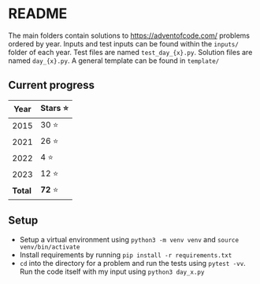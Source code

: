 # README
The main folders contain solutions to https://adventofcode.com/ problems ordered by year. Inputs and test inputs can be found within the `inputs/` folder of each year. Test files are named `test_day_{x}.py`. Solution files are named `day_{x}.py`. A general template can be found in `template/`

## Current progress

|Year| Stars ⭐|
|----|--------|
|2015| 30 ⭐ |
|2021|26 ⭐    |
|2022| 4 ⭐    |
|2023| 12 ⭐    |
|**Total**|**72** ⭐ |

## Setup 

- Setup a virtual environment using `python3 -m venv venv` and `source venv/bin/activate` 
- Install requirements by running `pip install -r requirements.txt`
- `cd` into the directory for a problem and run the tests using `pytest -vv`. Run the code itself with my input using `python3 day_x.py` 
